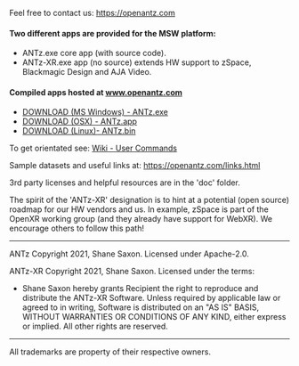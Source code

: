 
Feel free to contact us: https://openantz.com

#### Two different apps are provided for the MSW platform:

- ANTz.exe core app (with source code).
- ANTz-XR.exe app (no source) extends HW support to zSpace, Blackmagic Design and AJA Video.

#### Compiled apps hosted at www.openantz.com
- <a href="https://openantz/download/msw/">DOWNLOAD (MS Windows) - ANTz.exe</a>
- <a href="https://https://openantz/download/osx/">DOWNLOAD (OSX) - ANTz.app</a>
- <a href="https://https://openantz/download/linux/">DOWNLOAD (Linux)- ANTz.bin</a>

To get orientated see: <a href="https://github.com/openantz/antz/wiki/User-Commands/">Wiki - User Commands</a>

Sample datasets and useful links at: https://openantz.com/links.html

3rd party licenses and helpful resources are in the 'doc' folder.

The spirit of the 'ANTz-XR' designation is to hint at a potential (open source) roadmap for our HW vendors and us. In example, zSpace is part of the OpenXR working group (and they already have support for WebXR). We encourage others to follow this path!

----
ANTz Copyright 2021, Shane Saxon. Licensed under Apache-2.0.

ANTz-XR Copyright 2021, Shane Saxon. Licensed under the terms:
- Shane Saxon hereby grants Recipient the right to reproduce and distribute the ANTz-XR Software. Unless required by applicable law or agreed to in writing, Software is distributed on an "AS IS" BASIS, WITHOUT WARRANTIES OR CONDITIONS OF ANY KIND, either express or implied. All other rights are reserved.

----
All trademarks are property of their respective owners.
